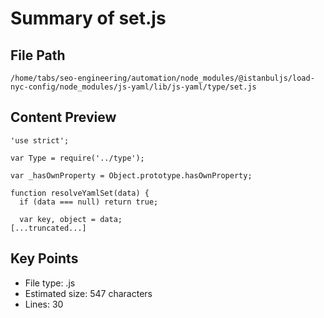 # Summary of set.js
  
## File Path
`/home/tabs/seo-engineering/automation/node_modules/@istanbuljs/load-nyc-config/node_modules/js-yaml/lib/js-yaml/type/set.js`

## Content Preview
```
'use strict';

var Type = require('../type');

var _hasOwnProperty = Object.prototype.hasOwnProperty;

function resolveYamlSet(data) {
  if (data === null) return true;

  var key, object = data;
[...truncated...]
```

## Key Points
- File type: .js
- Estimated size: 547 characters
- Lines: 30
